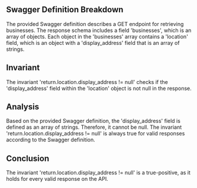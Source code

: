 ## Swagger Definition Breakdown

The provided Swagger definition describes a GET endpoint for retrieving businesses. The response schema includes a field 'businesses', which is an array of objects. Each object in the 'businesses' array contains a 'location' field, which is an object with a 'display_address' field that is an array of strings.

## Invariant

The invariant 'return.location.display_address != null' checks if the 'display_address' field within the 'location' object is not null in the response.

## Analysis

Based on the provided Swagger definition, the 'display_address' field is defined as an array of strings. Therefore, it cannot be null. The invariant 'return.location.display_address != null' is always true for valid responses according to the Swagger definition.

## Conclusion

The invariant 'return.location.display_address != null' is a true-positive, as it holds for every valid response on the API.
